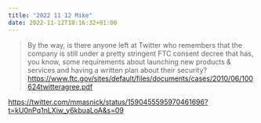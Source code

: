 ```yaml
---
title: "2022 11 12 Mike"
date: 2022-11-12T18:16:32+01:00
---
```

> By the way, is there anyone left at Twitter who remembers that the company is still under a pretty stringent FTC consent decree that has, you know, some requirements about launching new products & services and having a written plan about their security? https://www.ftc.gov/sites/default/files/documents/cases/2010/06/100624twitteragree.pdf

https://twitter.com/mmasnick/status/1590455595970461696?t=kU0nPq1nLXiw_y6kbuaLoA&s=09

